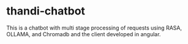# thandi-chatbot
This is a chatbot with multi stage processing of requests using RASA, OLLAMA, and Chromadb and the client developed in angular.

